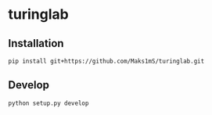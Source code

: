 # turinglab

## Installation

```
pip install git+https://github.com/Maks1mS/turinglab.git
```

## Develop

```
python setup.py develop
```
